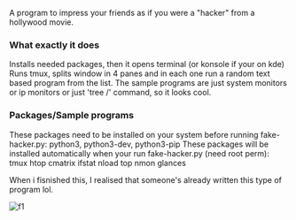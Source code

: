 A program to impress your friends as if you were a "hacker" from a hollywood movie.

### What exactly it does
Installs needed packages, then it opens terminal (or konsole if your on kde)
Runs tmux, splits window in 4 panes and in each one run a random text based program from the list.
The sample programs are just system monitors or ip monitors or just 'tree /' command, so it looks cool.

### Packages/Sample programs
These packages need to be installed on your system before running fake-hacker.py: python3, python3-dev, python3-pip
These packages will be installed automatically when your run fake-hacker.py (need root perm):
tmux
htop
cmatrix
ifstat
nload
top
nmon
glances


When i fisnished this, I realised that someone's already written this type of program lol.


![f1](https://user-images.githubusercontent.com/78962948/208488486-7b10f396-cdbe-4f05-8f51-3ed28f29d2cb.png)
